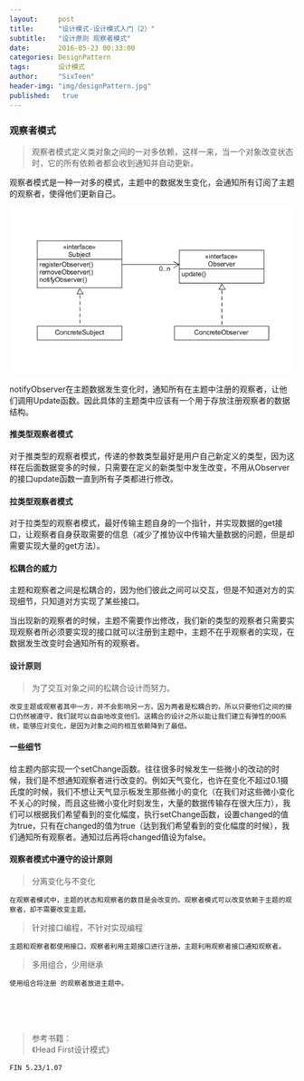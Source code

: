 ```yaml
---
layout:     post
title:      "设计模式-设计模式入门（2）"
subtitle:   "设计原则 观察者模式"
date:       2016-05-23 00:33:00
categories: DesignPattern
tags:       设计模式
author:     "SixTeen"
header-img: "img/designPattern.jpg"
published:   true
---
```



### 观察者模式

>观察者模式定义类对象之间的一对多依赖，这样一来，当一个对象改变状态时，它的所有依赖者都会收到通知并自动更新。

观察者模式是一种一对多的模式，主题中的数据发生变化，会通知所有订阅了主题的观察者，使得他们更新自己。

![类图](/img/designPattern/2/1.png)

notifyObserver在主题数据发生变化时，通知所有在主题中注册的观察者，让他们调用Update函数。因此具体的主题类中应该有一个用于存放注册观察者的数据结构。

#### 推类型观察者模式

对于推类型的观察者模式，传递的参数类型最好是用户自己新定义的类型，因为这样在后面数据变多的时候，只需要在定义的新类型中发生改变，不用从Observer的接口update函数一直到所有子类都进行修改。

#### 拉类型观察者模式

对于拉类型的观察者模式，最好传输主题自身的一个指针，并实现数据的get接口，让观察者自身获取需要的信息（减少了推协议中传输大量数据的问题，但是却需要实现大量的get方法）。

#### 松耦合的威力

主题和观察者之间是松耦合的，因为他们彼此之间可以交互，但是不知道对方的实现细节，只知道对方实现了某些接口。

当出现新的观察者的时候，主题不需要作出修改，我们新的类型的观察者只需要实现观察者所必须要实现的接口就可以注册到主题中，主题不在乎观察者的实现，在数据发生改变时会通知所有的观察者。

#### 设计原则

>为了交互对象之间的松耦合设计而努力。

	改变主题或观察者其中一方，并不会影响另一方。因为两者是松耦合的，所以只要他们之间的接口仍然被遵守，我们就可以自由地改变他们。送耦合的设计之所以能让我们建立有弹性的OO系统，能够应对变化，是因为对象之间的相互依赖降到了最低。

#### 一些细节

给主题内部实现一个setChange函数。往往很多时候发生一些微小的改动的时候，我们是不想通知观察者进行改变的。例如天气变化，也许在变化不超过0.1摄氏度的时候，我们不想让天气显示板发生那些微小的变化（在我们对这些微小变化不关心的时候，而且这些微小变化时刻发生，大量的数据传输存在很大压力），我们可以根据我们希望看到的变化幅度，执行setChange函数，设置changed的值为true，只有在changed的值为true（达到我们希望看到的变化幅度的时候），我们通知所有观察者。通知过后再将changed值设为false。

#### 观察者模式中遵守的设计原则

>分离变化与不变化
	
	在观察者模式中，主题的状态和观察者的数目是会改变的。观察者模式可以改变依赖于主题的观察者，却不需要改变主题。

>针对接口编程，不针对实现编程

	主题和观察者都使用接口，观察者利用主题接口进行注册，主题利用观察者接口通知观察者。

>多用组合，少用继承

	使用组合将注册 的观察者放进主题中。


<br/><br/><br/>

>参考书籍：<br/>《Head First设计模式》

	FIN 5.23/1.07